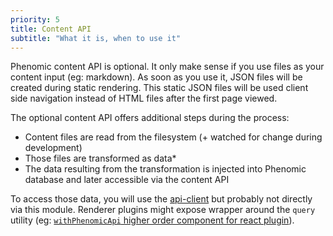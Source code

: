 ```yaml
---
priority: 5
title: Content API
subtitle: "What it is, when to use it"
---
```


Phenomic content API is optional. It only make sense if you use files as your
content input (eg: markdown). As soon as you use it, JSON files will be created
during static rendering. This static JSON files will be used client side
navigation instead of HTML files after the first page viewed.

The optional content API offers additional steps during the process:

* Content files are read from the filesystem (+ watched for change during
  development)
* Those files are transformed as data\*
* The data resulting from the transformation is injected into Phenomic database
  and later accessible via the content API

To access those data, you will use the
[api-client](https://phenomic.io/en/packages/api-client/docs/) but probably not
directly via this module. Renderer plugins might expose wrapper around the
`query` utility (eg:
[`withPhenomicApi` higher order component for react plugin](https://phenomic.io/en/packages/plugin-renderer-react/docs/)).

